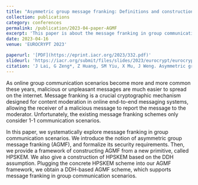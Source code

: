 ```yaml
---
title: "Asymmetric group message franking: Definitions and constructions"
collection: publications
category: conferences
permalink: /publication/2023-04-paper-AGMF
excerpt: 'This paper is about the message franking in group communication scenarios.'
date: 2023-04-16
venue: 'EUROCRYPT 2023'

paperurl: '[PDF](https://eprint.iacr.org/2023/332.pdf)'
slideurl: 'https://iacr.org/submit/files/slides/2023/eurocrypt/eurocrypt2023/27/slides.pdf'
citation: 'J Lai, G Zeng*, Z Huang, SM Yiu, X Mu, J Weng. Asymmetric group message franking: Definitions and constructions. EUROCRYPT 2023'
---
```

As online group communication scenarios become more and more common these years,  malicious or unpleasant messages are much easier to spread on the internet. Message franking is a crucial cryptographic mechanism designed for content moderation in online end-to-end messaging systems, allowing the receiver of a malicious message to report the message to the moderator. Unfortunately, the existing message franking schemes  only consider  1-1 communication scenarios. 
	
In this paper, we systematically explore message franking in group communication scenarios. We introduce the notion of asymmetric group message franking (AGMF), and formalize its  security requirements. Then, we provide a framework of constructing AGMF from a new primitive, called HPSKEM. We also give a construction of HPSKEM based on the DDH assumption. Plugging the concrete  HPSKEM scheme  into our AGMF framework, we obtain a DDH-based AGMF scheme, which supports message franking in group communication scenarios.

<!-- The contents above will be part of a list of publications, if the user clicks the link for the publication than the contents of section will be rendered as a full page, allowing you to provide more information about the paper for the reader. When publications are displayed as a single page, the contents of the above "citation" field will automatically be included below this section in a smaller font.

slidesurl: 'http://academicpages.github.io/files/slides1.pdf'
paperurl: 'http://academicpages.github.io/files/paper1.pdf'
bibtexurl: 'http://academicpages.github.io/files/bibtex1.bib'
citation: 'Your Name, You. (2009). &quot;Paper Title Number 1.&quot; <i>Journal 1</i>. 1(1).' -->
